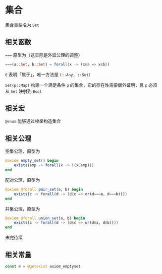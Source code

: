 # 集合
集合类型名为 `Set`

## 相关函数
`===` 原型为（这实际是外延公理的调整）
```jl
===(a::Set, b::Set) = forall(x -> (x∈a => x∈b))
```

`∈` 表明「属于」，唯一方法是 `(::Any, ::Set)`

`Set(p::Map)` 构建一个满足条件 `p` 的集合，它的存在性需要额外证明，且 `p` 必须从 `Set` 映射到 `Bool`

## 相关宏
`@enum` 能够通过枚举构造集合

## 相关公理
空集公理，原型为
```jl
@axiom empty_set() begin
	exists(emp -> forall(x -> !(x∈emp)))
end
```

配对公理，原型为
```jl
@axiom @forall pair_set(a, b) begin
	exists(c -> forall(d -> (d∈c => or(d===a, d===b))))
end
```

并集公理，原型为
```jl
@axiom @forall union_set(a, b) begin
	exists(c -> forall(d -> (d∈c => or(d∈a, d∈b))))
end
```

未完待续

## 相关常量
```jl
const ∅ = @getexist axiom_emptyset
```
